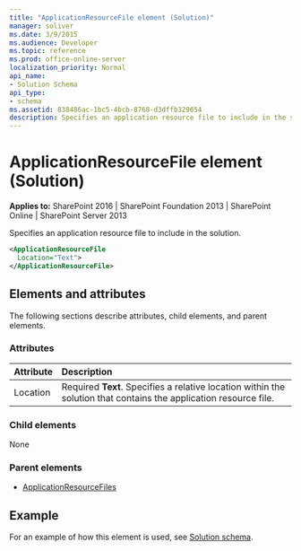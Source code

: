 ```yaml
---
title: "ApplicationResourceFile element (Solution)"
manager: soliver
ms.date: 3/9/2015
ms.audience: Developer
ms.topic: reference
ms.prod: office-online-server
localization_priority: Normal
api_name:
- Solution Schema
api_type:
- schema
ms.assetid: 838486ac-1bc5-4bcb-8768-d3dffb329654
description: Specifies an application resource file to include in the solution.
---
```


# ApplicationResourceFile element (Solution)

**Applies to:** SharePoint 2016 | SharePoint Foundation 2013 | SharePoint Online | SharePoint Server 2013
  
Specifies an application resource file to include in the solution.
  
```XML
<ApplicationResourceFile
  Location="Text">
</ApplicationResourceFile>
```

## Elements and attributes

The following sections describe attributes, child elements, and parent elements.

### Attributes

|**Attribute**|**Description**|
|:-----|:-----|
|Location  <br/> |Required **Text**. Specifies a relative location within the solution that contains the application resource file.  <br/> |
   
### Child elements

None
   
### Parent elements

- [ApplicationResourceFiles](applicationresourcefiles-element-solution.md)
   
## Example

For an example of how this element is used, see [Solution schema](solution-schema.md).
  

